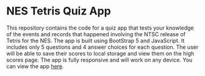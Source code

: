 # NES Tetris Quiz App

This repository contains the code for a quiz app that tests your knowledge of the events and records that happened involving the NTSC release of Tetris for the NES. The app is built using BootStrap 5 and JavaScript. It includes only 5 questions and 4 answer choices for each question. The user will be able to save their scores to local storage and view them on the high scores page. The app is fully responsive and will work on any device. You can view the app <a href="" target="_blank">here</a>.